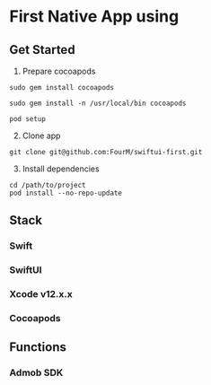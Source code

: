 # First Native App using

## Get Started
1. Prepare cocoapods 
```
sudo gem install cocoapods
```

```
sudo gem install -n /usr/local/bin cocoapods
```

```
pod setup
```

2. Clone app
```
git clone git@github.com:FourM/swiftui-first.git
```

3. Install dependencies
```
cd /path/to/project
pod install --no-repo-update
```

## Stack
### Swift
### SwiftUI
### Xcode v12.x.x
### Cocoapods

## Functions
### Admob SDK
